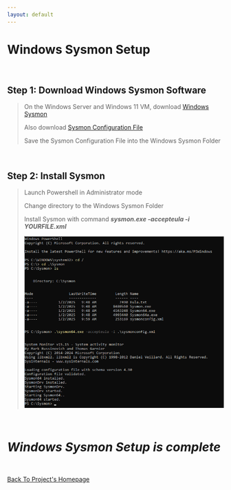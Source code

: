 ```yaml
---
layout: default
---
```


# Windows Sysmon Setup

<br>

## Step 1: Download Windows Sysmon Software

> On the Windows Server and Windows 11 VM, download [Windows Sysmon](https://learn.microsoft.com/en-us/sysinternals/downloads/sysmon)
> 
> Also download [Sysmon Configuration File](https://github.com/olafhartong/sysmon-modular/blob/master/sysmonconfig.xml)
>
> Save the Sysmon Configuration File into the Windows Sysmon Folder

<br>

## Step 2: Install Sysmon

> Launch Powershell in Administrator mode
>
> Change directory to the Windows Sysmon Folder
>
> Install Sysmon with command **_sysmon.exe -accepteula -i YOURFILE.xml_**
> 
> <img src="assets/WinSysmon/Screenshot 2025-01-02 100251.png">

<br>

# _Windows Sysmon Setup is complete_

<br>

[Back To Project's Homepage](https://brismit25.github.io/Home-SOC-Lab-Setup/)
